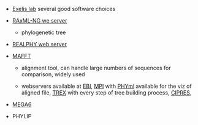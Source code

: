 

- [Exelis lab](http://www.exelixis-lab.org/software.html) several good software choices

- [RAxML-NG we server](https://raxml-ng.vital-it.ch/#/)

  - phylogenetic tree

- [REALPHY web server](https://realphy.unibas.ch/fcgi/realphy)

- [MAFFT](https://mafft.cbrc.jp/alignment/software/) 

  - alignment tool, can handle large numbers of sequences for comparison, widely used

  - webservers available at [EBI](https://www.ebi.ac.uk/Tools/msa/mafft/), [MPI](https://toolkit.tuebingen.mpg.de/#/tools/mafft) with [PHYml](https://toolkit.tuebingen.mpg.de/#/tools/phyml) available for the viz of aligned file, [TREX](http://www.trex.uqam.ca/index.php?action=mafft) with every step of tree building process, [CIPRES](https://www.phylo.org/portal2/tools.action), 

    

      

- [MEGA6](https://www.megasoftware.net/)

- PHYLIP